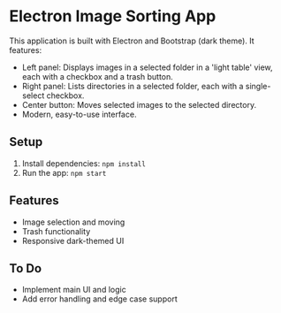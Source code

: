 # Electron Image Sorting App

This application is built with Electron and Bootstrap (dark theme). It features:
- Left panel: Displays images in a selected folder in a 'light table' view, each with a checkbox and a trash button.
- Right panel: Lists directories in a selected folder, each with a single-select checkbox.
- Center button: Moves selected images to the selected directory.
- Modern, easy-to-use interface.

## Setup
1. Install dependencies: `npm install`
2. Run the app: `npm start`

## Features
- Image selection and moving
- Trash functionality
- Responsive dark-themed UI

## To Do
- Implement main UI and logic
- Add error handling and edge case support
